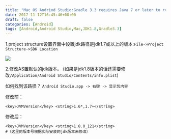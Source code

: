 ```yaml
---
title: "Mac OS Andriod Studio:Gradle 3.3 requires Java 7 or later to run.You are currently using Java 6"
date: 2017-11-12T16:45:46+08:00
draft: false
categories: [Android]
tags: [Android,Android Studio,Mac,JDK1.8,Gradle3.3]
---
```



1.project structure设置界面中设置jdk路径是jdk1.7或以上的版本:`File->Project Structure->SDK Location`


![](/img/05_mac_jdk/01.png)





2.修改AS置默认的jdk版本。
(如果是jdk1.8版本的话还需要修改`/Application/Android Studio/Contents/info.plist`)

如何找到该路径？ `Android Studio.app -> 右键 -> 显示包内容`

修改前：

```
<key>JVMVersion</key> <string>1.6*,1.7+</string>

```
修改后：

```
<key>JVMVersion</key> <string>1.8.0_121</string>
#（这里的版本号根据实际安装的jdk版本来修改）
```
